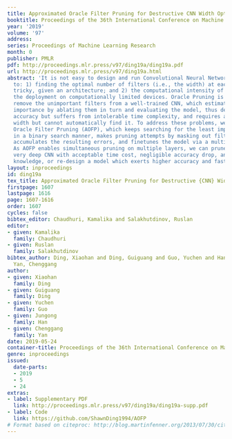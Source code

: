 ```yaml
---
title: Approximated Oracle Filter Pruning for Destructive CNN Width Optimization
booktitle: Proceedings of the 36th International Conference on Machine Learning
year: '2019'
volume: '97'
address: 
series: Proceedings of Machine Learning Research
month: 0
publisher: PMLR
pdf: http://proceedings.mlr.press/v97/ding19a/ding19a.pdf
url: http://proceedings.mlr.press/v97/ding19a.html
abstract: 'It is not easy to design and run Convolutional Neural Networks (CNNs) due
  to: 1) finding the optimal number of filters (i.e., the width) at each layer is
  tricky, given an architecture; and 2) the computational intensity of CNNs impedes
  the deployment on computationally limited devices. Oracle Pruning is designed to
  remove the unimportant filters from a well-trained CNN, which estimates the filters’
  importance by ablating them in turn and evaluating the model, thus delivers high
  accuracy but suffers from intolerable time complexity, and requires a given resulting
  width but cannot automatically find it. To address these problems, we propose Approximated
  Oracle Filter Pruning (AOFP), which keeps searching for the least important filters
  in a binary search manner, makes pruning attempts by masking out filters randomly,
  accumulates the resulting errors, and finetunes the model via a multi-path framework.
  As AOFP enables simultaneous pruning on multiple layers, we can prune an existing
  very deep CNN with acceptable time cost, negligible accuracy drop, and no heuristic
  knowledge, or re-design a model which exerts higher accuracy and faster inference.'
layout: inproceedings
id: ding19a
tex_title: Approximated Oracle Filter Pruning for Destructive {CNN} Width Optimization
firstpage: 1607
lastpage: 1616
page: 1607-1616
order: 1607
cycles: false
bibtex_editor: Chaudhuri, Kamalika and Salakhutdinov, Ruslan
editor:
- given: Kamalika
  family: Chaudhuri
- given: Ruslan
  family: Salakhutdinov
bibtex_author: Ding, Xiaohan and Ding, Guiguang and Guo, Yuchen and Han, Jungong and
  Yan, Chenggang
author:
- given: Xiaohan
  family: Ding
- given: Guiguang
  family: Ding
- given: Yuchen
  family: Guo
- given: Jungong
  family: Han
- given: Chenggang
  family: Yan
date: 2019-05-24
container-title: Proceedings of the 36th International Conference on Machine Learning
genre: inproceedings
issued:
  date-parts:
  - 2019
  - 5
  - 24
extras:
- label: Supplementary PDF
  link: http://proceedings.mlr.press/v97/ding19a/ding19a-supp.pdf
- label: Code
  link: https://github.com/ShawnDing1994/AOFP
# Format based on citeproc: http://blog.martinfenner.org/2013/07/30/citeproc-yaml-for-bibliographies/
---
```

